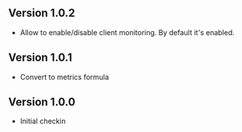 ## Version 1.0.2

* Allow to enable/disable client monitoring. By default it's enabled.

## Version 1.0.1

* Convert to metrics formula

## Version 1.0.0

* Initial checkin

